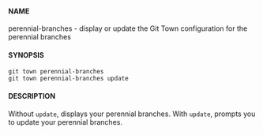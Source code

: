 #### NAME

perennial-branches - display or update the Git Town configuration for the perennial branches

#### SYNOPSIS

```
git town perennial-branches
git town perennial-branches update
```

#### DESCRIPTION

Without `update`, displays your perennial branches.
With `update`, prompts you to update your perennial branches.
